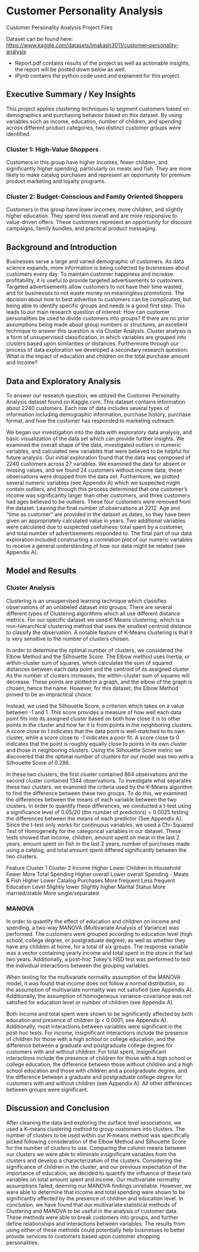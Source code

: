 # Customer Personality Analysis
Customer Personality Analysis Project Files

Dataset can be found here: https://www.kaggle.com/datasets/imakash3011/customer-personality-analysis

- Report.pdf contains results of the project as well as actionable insights, the report will be posted down below as well.
- iPynb contains the python code used and explained for this project. 

## Executive Summary / Key Insights

This project applies clustering techniques to segment customers based on demographics and purchasing behavior based on this dataset. By using variables such as income, education, number of children, and spending across different product categories, two distinct customer groups were identified. 

### Cluster 1: High-Value Shoppers
Customers in this group have higher incomes, fewer children, and significantly higher spending, particularly on meats and fish. They are more likely to make catalog purchases and represent an opportunity for premium product marketing and loyalty programs.

### Cluster 2: Budget-Conscious and Family Oriented Shoppers
Customers in this group have lower incomes, more children, and slightly higher education. They spend less overall and are more responsive to value-driven offers. These customers represent an opportunity for discount campaigns, family bundles, and practical product messaging. 


## Background and Introduction

Businesses serve a large and varied demographic of customers. As data science expands, more information is being collected by businesses about customers every day. To maintain customer happiness and increase profitability, it is useful to provide targeted advertisements to customers. Targeted advertisements allow customers to not have their time wasted, and for businesses to not waste money on meaningless promotions. The decision about how to best advertise to customers can be complicated, but being able to identify specific groups and needs is a good first step.
This leads to our main research question of interest: How can customer personalities be used to divide customers into groups? If there are no prior assumptions being made about group numbers or structures, an excellent technique to answer this question is via Cluster Analysis. Cluster analysis is a form of unsupervised classification, in which variables are grouped into clusters based upon similarities or distances. Furthermore through our process of data exploration we developed a secondary research question: What is the impact of education and children on the total purchase amount and income?

## Data and Exploratory Analysis

To answer our research question, we utilized the Customer Personality Analysis dataset found on Kaggle.com. This dataset contains information about 2240 customers. Each row of data includes several types of information including demographic information, purchase history, purchase format, and how the customer has responded to marketing outreach. 

We began our investigation into the data with exploratory data analysis, and basic visualization of the data set which can provide further insights. We examined the overall shape of the data, investigated outliers in numeric variables, and calculated new variables that were believed to be helpful for future analysis.
Our initial exploration found that the data was composed of 2240 customers across 27 variables. We examined the data for absent or missing values, and we found 24 customers without income data; these observations were dropped from the data set. Furthermore, we plotted several numeric variables (see Appendix A) which we suspected might contain outliers, and through this process determined that one customer’s income was significantly larger than other customers, and three customers had ages believed to be outliers. These four customers were removed from the dataset. Leaving the final number of observations at 2212.
Age and “time as customer” are provided in the dataset as dates, so they have been given an appropriately calculated value in years. Two additional variables were calculated due to suspected usefulness: total spent by a customer, and total number of advertisements responded to. The final part of our data exploration included constructing a correlation plot of our numeric variables to receive a general understanding of how our data might be related (see Appendix A).


## Model and Results

### Cluster Analysis
Clustering is an unsupervised learning technique which classifies observations of an unlabeled dataset into groups. There are several different types of Clustering algorithms which all use different distance metrics. For our specific dataset we used K-Means clustering, which is a non-hierarchical clustering method that uses the smallest centroid distance to classify the observation. A notable feature of K-Means clustering is that it is very sensitive to the number of clusters chosen.

In order to determine the optimal number of clusters, we considered the Elbow Method and the Silhouette Score. The Elbow method uses Inertia, or within-cluster sum of squares, which calculates the sum of squared distances between each data point and the centroid of its assigned cluster. As the number of clusters increases, the within-cluster sum of squares will decrease. These points are plotted in a graph, and the elbow of the graph is chosen, hence the name. However, for this dataset, the Elbow Method proved to be an impractical choice.

Instead, we used the Silhouette Score, a criterion which takes on a value between -1 and 1. This score provides a measure of how well each data point fits into its assigned cluster based on both how close it is to other points in the cluster and how far it is from points in the neighboring clusters. A score close to 1 indicates that the data point is well-matched to its own cluster, while a score close to -1 indicates a poor fit. A score close to 0 indicates that the point is roughly equally close to points in its own cluster and those in neighboring clusters. Using the Silhouette Score metric we discovered that the optimal number of clusters for our model was two with a Silhouette Score of 0.286. 

In these two clusters, the first cluster contained 864 observations and the second cluster contained 1344 observations. To investigate what separates these two clusters, we examined the criteria used by the K-Means algorithm to find the difference between these two groups. To do this, we examined the differences between the means of each variable between the two clusters. In order to quantify these differences, we conducted a t-test using a significance level of 0.05/20 (the number of predictors) = 0.0025 testing the differences between the means of each predictor (See Appendix A). Since the t-test only works for continuous variables, we used a Chi-Squared Test of Homogeneity for the categorical variables in our dataset. These tests showed that income, children, amount spent on meat in the last 2 years, amount spent on fish in the last 2 years, number of purchases made using a catalog, and total amount spent differed significantly between the two clusters. 

Feature
Cluster 1
Cluster 2 
Income
Higher 
Lower 
Children in Household
Fewer
More
Total Spending
Higher overall
Lower overall
Spending - Meats & Fish
Higher
Lower
Catalog Purchases 
More frequent
Less frequent
Education Level
Slightly lower
Slightly higher
Marital Status
More married/stable
More single/separated



### MANOVA
In order to quantify the effect of education and children on income and spending, a two-way MANOVA (Multivariate Analysis of Variance) was performed. The customers were grouped according to education level (high school, college degree, or postgraduate degree), as well as whether they have any children at home, for a total of six groups. The response variable was a vector containing yearly income and total spent in the store in the last two years. Additionally, a post-hoc Tukey's HSD test was performed to test the individual interactions between the grouping variables.

When testing for the multivariate normality assumption of the MANOVA model, it was found that income does not follow a normal distribution, so the assumption of multivariate normality was not satisfied (see Appendix A). Additionally, the assumption of homogeneous variance-covariance was not satisfied for education level or number of children (see Appendix A).

Both income and total spent were shown to be significantly affected by both education and presence of children (p < 0.0001, see Appendix A). Additionally, most interactions between variables were significant in the post-hoc tests. For income, insignificant interactions include the presence of children for those with a high school or college education, and the difference between a graduate and postgraduate college degree for customers with and without children. For total spent, insignificant interactions include the presence of children for those with a high school or college education, the difference between those without children and a high school education and those with children and a postgraduate degree, and the difference between a graduate and postgraduate college degree for customers with and without children (see Appendix A). All other differences between groups were significant.


## Discussion and Conclusion
After cleaning the data and exploring the surface level associations, we used a K-means clustering method to group customers into clusters. The number of clusters to be used within our K-means method was specifically picked following consideration of the Elbow Method and Silhouette Score for the number of clusters to use. Comparing the column means between our clusters we were able to eliminate insignificant variables from the clusters and develop a characterization of the clusters.
Considering the significance of children in the cluster, and our previous expectation of the importance of education, we decided to quantify the influence of these two variables on total amount spent and income. Our multivariate normality assumptions failed, deeming our MANOVA findings unreliable. However, we were able to determine that income and total spending were shown to be significantly affected by the presence of children and education level.
In conclusion, we have found that our multivariate statistical methods of Clustering and MANOVA to be useful in the analysis of customer data. These methods were able to break customers into groups, and further define relationships and interactions between variables. The results from using either of these methods could potentially help businesses to better provide services to customers based upon customer shopping personalities.
